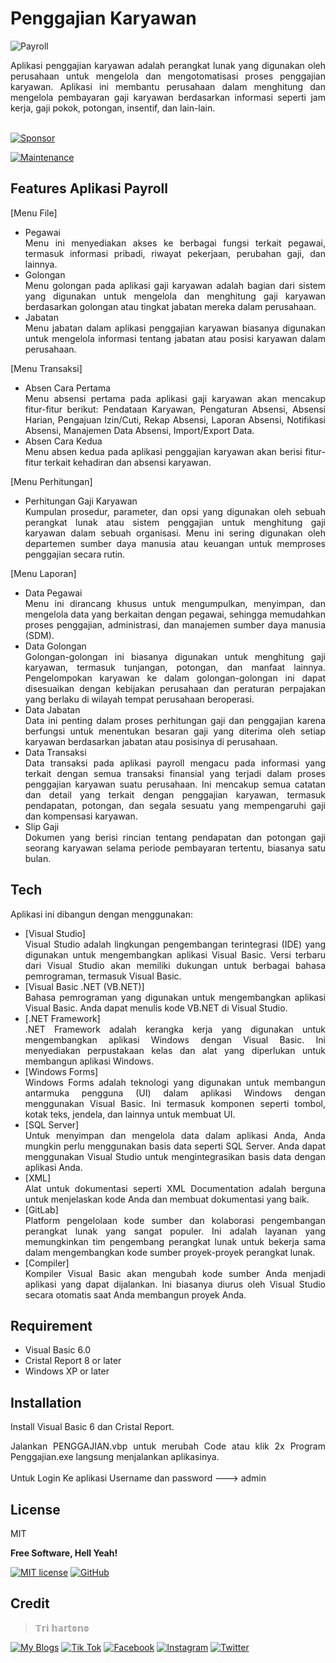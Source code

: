# Penggajian Karyawan
![Payroll](https://github.com/novri3h/VB-PenggajianKaryawan/assets/25641359/6b6f7891-d4e1-4a28-aa5b-53cd8aa56cf6)

<div align="justify">Aplikasi penggajian karyawan adalah perangkat lunak yang digunakan oleh perusahaan untuk mengelola dan mengotomatisasi proses penggajian karyawan. Aplikasi ini membantu perusahaan dalam menghitung dan mengelola pembayaran gaji karyawan berdasarkan informasi seperti jam kerja, gaji pokok, potongan, insentif, dan lain-lain.</div>
<br>

[![Sponsor](https://img.shields.io/badge/sponsor-30363D?style=for-the-badge&logo=GitHub-Sponsors&logoColor=#white)](https://trakteer.id/nadhif_studio)

[![Maintenance](https://img.shields.io/badge/Maintained%3F-yes-green.svg)](https://github.com/novri3h/VB-PenggajianKaryawan/graphs/commit-activity)

## Features Aplikasi Payroll
[Menu File]
- Pegawai
  <div align="justify">Menu ini menyediakan akses ke berbagai fungsi terkait pegawai, termasuk informasi pribadi, riwayat pekerjaan, perubahan gaji, dan lainnya.</div>
- Golongan
  <div align="justify">Menu golongan pada aplikasi gaji karyawan adalah bagian dari sistem yang digunakan untuk mengelola dan menghitung gaji karyawan berdasarkan 
  golongan atau tingkat jabatan mereka dalam perusahaan.</div>
- Jabatan
  <div align="justify">Menu jabatan dalam aplikasi penggajian karyawan biasanya digunakan untuk mengelola informasi tentang jabatan atau posisi karyawan dalam 
  perusahaan.</div>
[Menu Transaksi]
- Absen Cara Pertama
  <div align="justify">Menu absensi pertama pada aplikasi gaji karyawan akan mencakup fitur-fitur berikut: Pendataan Karyawan, Pengaturan Absensi, Absensi Harian, 
  Pengajuan Izin/Cuti, Rekap Absensi, Laporan Absensi, Notifikasi Absensi, Manajemen Data Absensi, Import/Export Data.</div>
- Absen Cara Kedua
  <div align="justify">Menu absen kedua pada aplikasi penggajian karyawan akan berisi fitur-fitur terkait kehadiran dan absensi karyawan.</div>
[Menu Perhitungan]
- Perhitungan Gaji Karyawan
  <div align="justify">Kumpulan prosedur, parameter, dan opsi yang digunakan oleh sebuah perangkat lunak atau sistem penggajian untuk menghitung gaji karyawan dalam 
  sebuah organisasi. Menu ini sering digunakan oleh departemen sumber daya manusia atau keuangan untuk memproses penggajian secara rutin.</div>
[Menu Laporan]
- Data Pegawai
  <div align="justify">Menu ini dirancang khusus untuk mengumpulkan, menyimpan, dan mengelola data yang berkaitan dengan pegawai, sehingga memudahkan proses 
  penggajian, administrasi, dan manajemen sumber daya manusia (SDM).</div>
- Data Golongan
  <div align="justify">Golongan-golongan ini biasanya digunakan untuk menghitung gaji karyawan, termasuk tunjangan, potongan, dan manfaat lainnya. Pengelompokan 
  karyawan ke dalam golongan-golongan ini dapat disesuaikan dengan kebijakan perusahaan dan peraturan perpajakan yang berlaku di wilayah tempat perusahaan beroperasi. 
  </div>
- Data Jabatan
  <div align="justify">Data ini penting dalam proses perhitungan gaji dan penggajian karena berfungsi untuk menentukan besaran gaji yang diterima oleh setiap karyawan 
  berdasarkan jabatan atau posisinya di perusahaan.</div>
- Data Transaksi
  <div align="justify">Data transaksi pada aplikasi payroll mengacu pada informasi yang terkait dengan semua transaksi finansial yang terjadi dalam proses penggajian 
  karyawan suatu perusahaan. Ini mencakup semua catatan dan detail yang terkait dengan penggajian karyawan, termasuk pendapatan, potongan, dan segala sesuatu yang 
  mempengaruhi gaji dan kompensasi karyawan.</div>
- Slip Gaji
  <div align="justify">Dokumen yang berisi rincian tentang pendapatan dan potongan gaji seorang karyawan selama periode pembayaran tertentu, biasanya satu bulan.</div>

## Tech

Aplikasi ini dibangun dengan menggunakan:

- [Visual Studio]<div align="justify">Visual Studio adalah lingkungan pengembangan terintegrasi (IDE) yang digunakan untuk mengembangkan 
  aplikasi Visual Basic. Versi terbaru dari Visual Studio akan memiliki dukungan untuk berbagai bahasa pemrograman, termasuk Visual Basic.</div>
- [Visual Basic .NET (VB.NET)]<div align="justify">Bahasa pemrograman yang digunakan untuk mengembangkan aplikasi Visual 
  Basic. Anda dapat menulis kode VB.NET di Visual Studio.</div>
- [.NET Framework]<div align="justify">.NET Framework adalah kerangka kerja yang digunakan untuk mengembangkan aplikasi 
  Windows dengan Visual Basic. Ini menyediakan perpustakaan kelas dan alat yang diperlukan untuk membangun aplikasi Windows.</div>
- [Windows Forms]<div align="justify">Windows Forms adalah teknologi yang digunakan untuk membangun antarmuka pengguna (UI) dalam aplikasi Windows dengan menggunakan 
  Visual Basic. Ini termasuk komponen seperti tombol, kotak teks, jendela, dan lainnya untuk membuat UI.</div>
- [SQL Server]<div align="justify">Untuk menyimpan dan mengelola data dalam aplikasi Anda, Anda mungkin perlu menggunakan basis data seperti SQL Server. Anda dapat 
  menggunakan Visual Studio untuk mengintegrasikan basis data dengan aplikasi Anda.</div>
- [XML]<div align="justify">Alat untuk dokumentasi seperti XML Documentation adalah berguna untuk menjelaskan kode Anda dan membuat dokumentasi yang baik.</div>
- [GitLab]<div align="justify">Platform pengelolaan kode sumber dan kolaborasi pengembangan perangkat lunak yang sangat populer. Ini adalah layanan yang memungkinkan 
  tim pengembang perangkat lunak untuk bekerja sama dalam mengembangkan kode sumber proyek-proyek perangkat lunak.</div>
- [Compiler]<div align="justify">Kompiler Visual Basic akan mengubah kode sumber Anda menjadi aplikasi yang dapat dijalankan. Ini biasanya diurus oleh Visual Studio 
  secara otomatis saat Anda membangun proyek Anda.</div>

## Requirement

- Visual Basic 6.0
- Cristal Report 8 or later
- Windows XP or later

## Installation

Install Visual Basic 6 dan Cristal Report.

<div align="justify">Jalankan PENGGAJIAN.vbp untuk merubah Code atau klik 2x Program Penggajian.exe langsung menjalankan aplikasinya.</div>
<br>
Untuk Login Ke aplikasi Username dan password ---> admin
<br>

## License

MIT

**Free Software, Hell Yeah!**

[//]: # (These are reference links used in the body of this note and get stripped out when the markdown processor does its job. There is no need to format nicely because it shouldn't be seen. Thanks SO - http://stackoverflow.com/questions/4823468/store-comments-in-markdown-syntax)

   [dill]: <https://github.com/joemccann/dillinger>
   [git-repo-url]: <https://github.com/joemccann/dillinger.git>
   [john gruber]: <http://daringfireball.net>
   [df1]: <http://daringfireball.net/projects/markdown/>
   [markdown-it]: <https://github.com/markdown-it/markdown-it>
   [Ace Editor]: <http://ace.ajax.org>
   [node.js]: <http://nodejs.org>
   [Twitter Bootstrap]: <http://twitter.github.com/bootstrap/>
   [jQuery]: <http://jquery.com>
   [@tjholowaychuk]: <http://twitter.com/tjholowaychuk>
   [express]: <http://expressjs.com>
   [AngularJS]: <http://angularjs.org>
   [Gulp]: <http://gulpjs.com>

   [PlDb]: <https://github.com/joemccann/dillinger/tree/master/plugins/dropbox/README.md>
   [PlGh]: <https://github.com/joemccann/dillinger/tree/master/plugins/github/README.md>
   [PlGd]: <https://github.com/joemccann/dillinger/tree/master/plugins/googledrive/README.md>
   [PlOd]: <https://github.com/joemccann/dillinger/tree/master/plugins/onedrive/README.md>
   [PlMe]: <https://github.com/joemccann/dillinger/tree/master/plugins/medium/README.md>
   [PlGa]: <https://github.com/RahulHP/dillinger/blob/master/plugins/googleanalytics/README.md>

   [![MIT license](https://img.shields.io/badge/License-MIT-blue.svg)](https://lbesson.mit-license.org/) [![GitHub](https://badgen.net/badge/icon/github?icon=github&label)](https://github.com)

## Credit
> 𝕋𝕣𝕚 𝕙𝕒𝕣𝕥𝕠𝕟𝕠


[![My Blogs](https://img.shields.io/badge/Blogger-FF5722?style=for-the-badge&logo=blogger&logoColor=white)](https://bit.ly/M-UMKM) [![Tik Tok](https://img.shields.io/badge/TikTok-000000?style=for-the-badge&logo=tiktok&logoColor=white)](https://www.tiktok.com/@nadhif.studio) [![Facebook](https://img.shields.io/badge/Facebook-1877F2?style=for-the-badge&logo=facebook&logoColor=white)](https://www.facebook.com/semut.nunggings/) [![Instagram](https://img.shields.io/badge/Instagram-E4405F?style=for-the-badge&logo=instagram&logoColor=white)](https://www.instagram.com/nadhif.studio/) [![Twitter](https://img.shields.io/badge/Twitter-1DA1F2?style=for-the-badge&logo=twitter&logoColor=white)](https://www.twitter.com/@ThE_dUduLs/)
